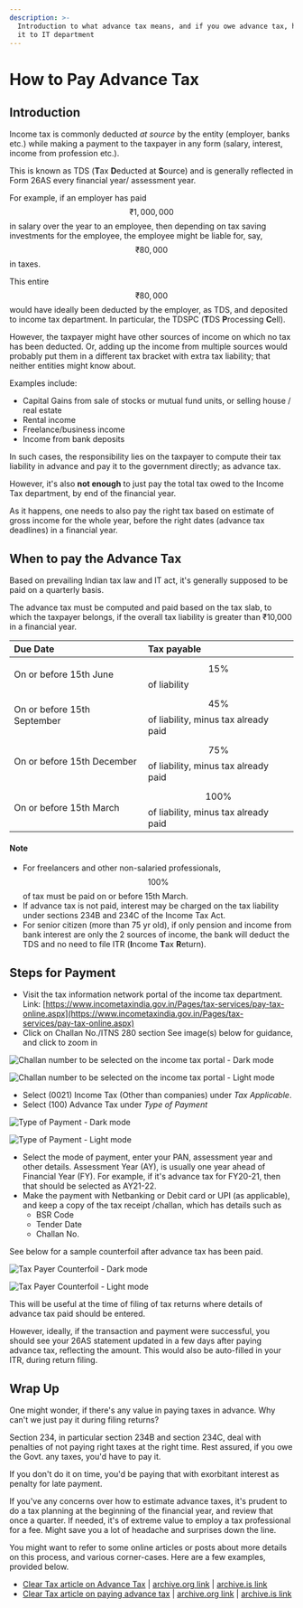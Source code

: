 ```yaml
---
description: >-
  Introduction to what advance tax means, and if you owe advance tax, how to pay
  it to IT department
---
```


# How to Pay Advance Tax

## Introduction

Income tax is commonly deducted _at source_ by the entity \(employer, banks etc.\) while making a payment to the taxpayer in any form \(salary, interest, income from profession etc.\).

This is known as TDS \(**T**ax **D**educted at **S**ource\) and is generally reflected in Form 26AS every financial year/ assessment year.

For example, if an employer has paid $$₹1,000,000$$ in salary over the year to an employee, then depending on tax saving investments for the employee, the employee might be liable for, say, $$₹80,000$$ in taxes.  
  
This entire $$₹80,000$$ would have ideally been deducted by the employer, as TDS, and deposited to income tax department. In particular, the TDSPC \(**T**DS **P**rocessing **C**ell\).

However, the taxpayer might have other sources of income on which no tax has been deducted. Or, adding up the income from multiple sources would probably put them in a different tax bracket with extra tax liability; that neither entities might know about.

Examples include:

* Capital Gains from sale of stocks or mutual fund units, or selling house / real estate
* Rental income
* Freelance/business income
* Income from bank deposits

In such cases, the responsibility lies on the taxpayer to compute their tax liability in advance and pay it to the government directly; as advance tax.

However, it's also **not enough** to just pay the total tax owed to the Income Tax department, by end of the financial year.

As it happens, one needs to also pay the right tax based on estimate of gross income for the whole year, before the right dates \(advance tax deadlines\) in a financial year.

## When to pay the Advance Tax <a id="When-to-pay-the-Advance-Tax"></a>

Based on prevailing Indian tax law and IT act, it's generally supposed to be paid on a quarterly basis.

The advance tax must be computed and paid based on the tax slab, to which the taxpayer belongs, if the overall tax liability is greater than ₹10,000 in a financial year.

| Due Date | Tax payable |
| :--- | :--- |
| On or before 15th June | $$15\%$$ of liability |
| On or before 15th September | $$45\%$$ of liability, minus tax already paid |
| On or before 15th December | $$75\%$$ of liability, minus tax already paid |
| On or before 15th March | $$100\%$$ of liability, minus tax already paid |

#### Note <a id="Note"></a>

* For freelancers and other non-salaried professionals, $$100\%$$ of tax must be paid on or before 15th March. 
* If advance tax is not paid, interest may be charged on the tax liability under sections 234B and 234C of the Income Tax Act. 
* For senior citizen \(more than 75 yr old\), if only pension and income from bank interest are only the 2 sources of income, the bank will deduct the TDS and no need to file ITR \(**I**ncome **T**ax **R**eturn\).

## Steps for Payment <a id="Steps-for-Payment"></a>

* Visit the tax information network portal of the income tax department.  Link: [https://www.incometaxindia.gov.in/Pages/tax-services/pay-tax-online.aspx](https://www.incometaxindia.gov.in/Pages/tax-services/pay-tax-online.aspx) 
* Click on Challan No./ITNS 280 section  See image\(s\) below for guidance, and click to zoom in

![Challan number to be selected on the income tax portal - Dark mode](../.gitbook/assets/challan-selection.dark.png)

![Challan number to be selected on the income tax portal - Light mode](../.gitbook/assets/challan-selection.light.png)

* Select \(0021\) Income Tax \(Other than companies\) under _Tax Applicable_. 
* Select \(100\) Advance Tax under _Type of Payment_

![Type of Payment - Dark mode](../.gitbook/assets/type-of-payment.dark.png)

![Type of Payment - Light mode](../.gitbook/assets/type-of-payment.light.png)

* Select the mode of payment, enter your PAN, assessment year and other details.  Assessment Year \(AY\), is usually one year ahead of Financial Year \(FY\).  For example, if it's advance tax for FY20-21, then that should be selected as AY21-22. 
* Make the payment with Netbanking or Debit card or UPI \(as applicable\), and keep a copy of the tax receipt /challan, which has details such as  
  * BSR Code
  * Tender Date
  * Challan No.  

See below for a sample counterfoil after advance tax has been paid.

![Tax Payer Counterfoil - Dark mode](../.gitbook/assets/advance-tax-paid-counterfoil.dark.png)

![Tax Payer Counterfoil - Light mode](../.gitbook/assets/advance-tax-paid-counterfoil.light.png)

This will be useful at the time of filing of tax returns where details of advance tax paid should be entered.  
  
However, ideally, if the transaction and payment were successful, you should see your 26AS statement updated in a few days after paying advance tax, reflecting the amount. This would also be auto-filled in your ITR, during return filing.

## Wrap Up

One might wonder, if there's any value in paying taxes in advance. Why can't we just pay it during filing returns?  
  
Section 234, in particular section 234B and section 234C, deal with penalties of not paying right taxes at the right time. Rest assured, if you owe the Govt. any taxes, you'd have to pay it.  
  
If you don't do it on time, you'd be paying that with exorbitant interest as penalty for late payment.  
  
If you've any concerns over how to estimate advance taxes, it's prudent to do a tax planning at the beginning of the financial year, and review that once a quarter. If needed, it's of extreme value to employ a tax professional for a fee. Might save you a lot of headache and surprises down the line.

You might want to refer to some online articles or posts about more details on this process, and various corner-cases. Here are a few examples, provided below.

* [Clear Tax article on Advance Tax](https://cleartax.in/s/advance-tax) \| [archive.org link](https://web.archive.org/web/20210428052959/https://cleartax.in/s/advance-tax) \| [archive.is link](https://archive.is/ItQwE)
* [Clear Tax article on paying advance tax](https://cleartax.in/s/pay-income-tax-due) \| [archive.org link](https://web.archive.org/web/20210428053411/https://cleartax.in/s/pay-income-tax-due) \| [archive.is link](https://archive.is/SBJze)


